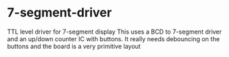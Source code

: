 7-segment-driver
================

TTL level driver for 7-segment display
This uses a BCD to 7-segment driver and an up/down counter IC with buttons.  It really needs debouncing on the buttons and the board is a very primitive layout
